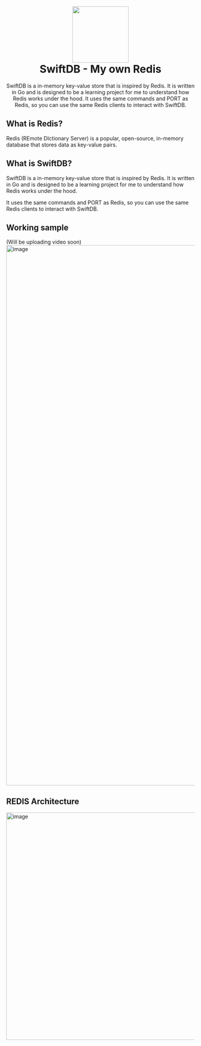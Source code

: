 
<h1 align="center"><img height="150" src="https://github.com/user-attachments/assets/6e076331-9c01-4034-8ce9-56f71e8c3483" /><br>SwiftDB - My own Redis</h1>

<p align="center">
SwiftDB is a in-memory key-value store that is inspired by Redis. It is written in Go and is designed to be a learning project for me to understand how Redis works under the hood. It uses the same commands and PORT as Redis, so you can use the same Redis clients to interact with SwiftDB.
</p>

## What is Redis?

Redis (REmote DIctionary Server) is a popular, open-source, in-memory database that stores data as key-value pairs.

## What is SwiftDB?

SwiftDB is a in-memory key-value store that is inspired by Redis. It is written in Go and is designed to be a learning project for me to understand how Redis works under the hood.

It uses the same commands and PORT as Redis, so you can use the same Redis clients to interact with SwiftDB.

## Working sample
(Will be uploading video soon)
<img width="1440" alt="image" src="https://github.com/user-attachments/assets/c94184e8-56ac-4395-857f-a960102d5cb9">

## REDIS Architecture
<img width="606" alt="image" src="https://github.com/user-attachments/assets/d4cfb618-09fb-44a9-b626-be12bbf4016d">
